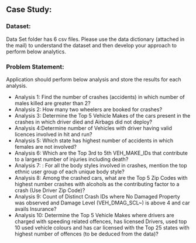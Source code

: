 ## Case Study:
### Dataset:
Data Set folder has 6 csv files. Please use the data dictionary (attached in the mail) to understand the dataset and then develop your approach to perform below analytics.
### Problem Statement: 
Application should perform below analysis and store the results for each analysis.
* Analysis 1: Find the number of crashes (accidents) in which number of males killed are greater than 2?
* Analysis 2: How many two wheelers are booked for crashes? 
* Analysis 3: Determine the Top 5 Vehicle Makes of the cars present in the crashes in which driver died and Airbags did not deploy? 
* Analysis 4:Determine number of Vehicles with driver having valid licences involved in hit and run? 
* Analysis 5: Which state has highest number of accidents in which females are not involved? 
* Analysis 6: Which are the Top 3rd to 5th VEH_MAKE_IDs that contribute to a largest number of injuries including death?
* Analysis 7: : For all the body styles involved in crashes, mention the top ethnic user group of each unique body style?
* Analysis 8: Among the crashed cars, what are the Top 5 Zip Codes with highest number crashes with alcohols as the contributing factor to a crash (Use Driver Zip Code)?
* Analysis 9: Count of Distinct Crash IDs where No Damaged Property was observed and Damage Level (VEH_DMAG_SCL~) is above 4 and car avails Insurance?
* Analysis 10: Determine the Top 5 Vehicle Makes where drivers are charged with speeding related offences, has licensed Drivers, used top 10 used vehicle colours and has car licensed with the Top 25 states with highest number of offences (to be deduced from the data)?




